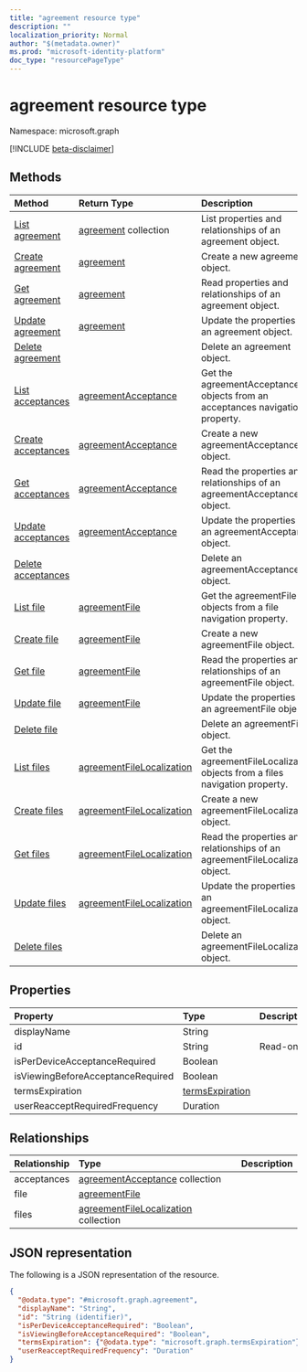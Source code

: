 ```yaml
---
title: "agreement resource type"
description: ""
localization_priority: Normal
author: "$(metadata.owner)"
ms.prod: "microsoft-identity-platform"
doc_type: "resourcePageType"
---
```


# agreement resource type

Namespace: microsoft.graph

[!INCLUDE [beta-disclaimer](../../includes/beta-disclaimer.md)]

## Methods

| Method                                                       | Return Type                                                             | Description                                                                   |
| :----------------------------------------------------------- | :---------------------------------------------------------------------- | :---------------------------------------------------------------------------- |
| [List agreement](../api/agreement-list.md)                   | [agreement](agreement.md) collection                                    | List properties and relationships of an agreement object.                     |
| [Create agreement](../api/agreement-create.md)               | [agreement](agreement.md)                                               | Create a new agreement object.                                                |
| [Get agreement](../api/agreement-get.md)                     | [agreement](agreement.md)                                               | Read properties and relationships of an agreement object.                     |
| [Update agreement](../api/agreement-update.md)               | [agreement](agreement.md)                                               | Update the properties of an agreement object.                                 |
| [Delete agreement](../api/agreement-delete.md)               |                                                                         | Delete an agreement object.                                                   |
| [List acceptances](../api/agreement-list-acceptances.md)     | [agreementAcceptance](../resources/-agreementacceptance.md)             | Get the agreementAcceptance objects from an acceptances navigation property.  |
| [Create acceptances](../api/agreement-post-acceptances.md)   | [agreementAcceptance](../resources/-agreementacceptance.md)             | Create a new agreementAcceptance object.                                      |
| [Get acceptances](../api/agreement-get-acceptances.md)       | [agreementAcceptance](../resources/-agreementacceptance.md)             | Read the properties and relationships of an agreementAcceptance object.       |
| [Update acceptances](../api/agreement-update-acceptances.md) | [agreementAcceptance](../resources/-agreementacceptance.md)             | Update the properties of an agreementAcceptance object.                       |
| [Delete acceptances](../api/agreement-delete-acceptances.md) |                                                                         | Delete an agreementAcceptance object.                                         |
| [List file](../api/agreement-list-file.md)                   | [agreementFile](../resources/-agreementfile.md)                         | Get the agreementFile objects from a file navigation property.                |
| [Create file](../api/agreement-post-file.md)                 | [agreementFile](../resources/-agreementfile.md)                         | Create a new agreementFile object.                                            |
| [Get file](../api/agreement-get-file.md)                     | [agreementFile](../resources/-agreementfile.md)                         | Read the properties and relationships of an agreementFile object.             |
| [Update file](../api/agreement-update-file.md)               | [agreementFile](../resources/-agreementfile.md)                         | Update the properties of an agreementFile object.                             |
| [Delete file](../api/agreement-delete-file.md)               |                                                                         | Delete an agreementFile object.                                               |
| [List files](../api/agreement-list-files.md)                 | [agreementFileLocalization](../resources/-agreementfilelocalization.md) | Get the agreementFileLocalization objects from a files navigation property.   |
| [Create files](../api/agreement-post-files.md)               | [agreementFileLocalization](../resources/-agreementfilelocalization.md) | Create a new agreementFileLocalization object.                                |
| [Get files](../api/agreement-get-files.md)                   | [agreementFileLocalization](../resources/-agreementfilelocalization.md) | Read the properties and relationships of an agreementFileLocalization object. |
| [Update files](../api/agreement-update-files.md)             | [agreementFileLocalization](../resources/-agreementfilelocalization.md) | Update the properties of an agreementFileLocalization object.                 |
| [Delete files](../api/agreement-delete-files.md)             |                                                                         | Delete an agreementFileLocalization object.                                   |

## Properties

| Property                          | Type                                               | Description |
| :-------------------------------- | :------------------------------------------------- | :---------- |
| displayName                       | String                                             |             |
| id                                | String                                             | Read-only.  |
| isPerDeviceAcceptanceRequired     | Boolean                                            |             |
| isViewingBeforeAcceptanceRequired | Boolean                                            |             |
| termsExpiration                   | [termsExpiration](../resources/termsexpiration.md) |             |
| userReacceptRequiredFrequency     | Duration                                           |             |

## Relationships

| Relationship | Type                                                                              | Description |
| :----------- | :-------------------------------------------------------------------------------- | :---------- |
| acceptances  | [agreementAcceptance](../resources/agreementacceptance.md) collection             |             |
| file         | [agreementFile](../resources/agreementfile.md)                                    |             |
| files        | [agreementFileLocalization](../resources/agreementfilelocalization.md) collection |             |

## JSON representation

The following is a JSON representation of the resource.

<!-- {
  "blockType": "resource",
  "keyProperty": "id",
  "@odata.type": "microsoft.graph.agreement",
  "baseType": "microsoft.graph.entity",
  "openType": False
}
-->

```json
{
  "@odata.type": "#microsoft.graph.agreement",
  "displayName": "String",
  "id": "String (identifier)",
  "isPerDeviceAcceptanceRequired": "Boolean",
  "isViewingBeforeAcceptanceRequired": "Boolean",
  "termsExpiration": {"@odata.type": "microsoft.graph.termsExpiration"},
  "userReacceptRequiredFrequency": "Duration"
}
```
